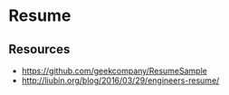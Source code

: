 # Resume

## Resources

- https://github.com/geekcompany/ResumeSample
- http://liubin.org/blog/2016/03/29/engineers-resume/
